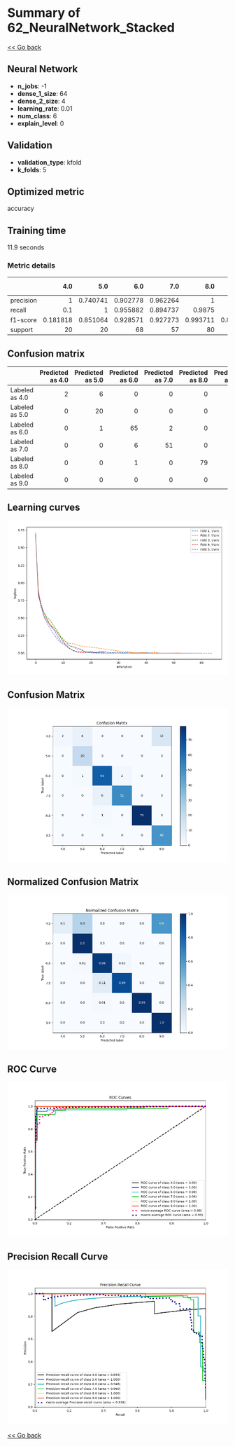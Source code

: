 # Summary of 62_NeuralNetwork_Stacked

[<< Go back](../README.md)


## Neural Network
- **n_jobs**: -1
- **dense_1_size**: 64
- **dense_2_size**: 4
- **learning_rate**: 0.01
- **num_class**: 6
- **explain_level**: 0

## Validation
 - **validation_type**: kfold
 - **k_folds**: 5

## Optimized metric
accuracy

## Training time

11.9 seconds

### Metric details
|           |       4.0 |       5.0 |       6.0 |       7.0 |       8.0 |       9.0 |   accuracy |   macro avg |   weighted avg |   logloss |
|:----------|----------:|----------:|----------:|----------:|----------:|----------:|-----------:|------------:|---------------:|----------:|
| precision |  1        |  0.740741 |  0.902778 |  0.962264 |  1        |  0.8      |   0.904437 |    0.900964 |       0.919634 |  0.456241 |
| recall    |  0.1      |  1        |  0.955882 |  0.894737 |  0.9875   |  1        |   0.904437 |    0.82302  |       0.904437 |  0.456241 |
| f1-score  |  0.181818 |  0.851064 |  0.928571 |  0.927273 |  0.993711 |  0.888889 |   0.904437 |    0.795221 |       0.88334  |  0.456241 |
| support   | 20        | 20        | 68        | 57        | 80        | 48        |   0.904437 |  293        |     293        |  0.456241 |


## Confusion matrix
|                |   Predicted as 4.0 |   Predicted as 5.0 |   Predicted as 6.0 |   Predicted as 7.0 |   Predicted as 8.0 |   Predicted as 9.0 |
|:---------------|-------------------:|-------------------:|-------------------:|-------------------:|-------------------:|-------------------:|
| Labeled as 4.0 |                  2 |                  6 |                  0 |                  0 |                  0 |                 12 |
| Labeled as 5.0 |                  0 |                 20 |                  0 |                  0 |                  0 |                  0 |
| Labeled as 6.0 |                  0 |                  1 |                 65 |                  2 |                  0 |                  0 |
| Labeled as 7.0 |                  0 |                  0 |                  6 |                 51 |                  0 |                  0 |
| Labeled as 8.0 |                  0 |                  0 |                  1 |                  0 |                 79 |                  0 |
| Labeled as 9.0 |                  0 |                  0 |                  0 |                  0 |                  0 |                 48 |

## Learning curves
![Learning curves](learning_curves.png)
## Confusion Matrix

![Confusion Matrix](confusion_matrix.png)


## Normalized Confusion Matrix

![Normalized Confusion Matrix](confusion_matrix_normalized.png)


## ROC Curve

![ROC Curve](roc_curve.png)


## Precision Recall Curve

![Precision Recall Curve](precision_recall_curve.png)



[<< Go back](../README.md)

